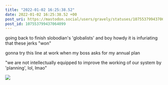 ```yaml
---
title: "2022-01-02 16:25:38.52"
date: 2022-01-02 16:25:38.52 +00
post_uri: https://mastodon.social/users/gravely/statuses/107553799437064099
post_id: 107553799437064099
---
```

going back to finish slobodian's 'globalists' and boy howdy it is infuriating that these jerks "won"

gonna try this line at work when my boss asks for my annual plan

"we are not intellectually equipped to improve the working of our system by 'planning', lol, lmao"


![](/images/107553799378798489.jpg)

